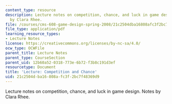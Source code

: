 ```yaml
---
content_type: resource
description: Lecture notes on competition, chance, and luck in game design. Notes
  by Clara Rhee.
file: /courses/cms-608-game-design-spring-2008/21c2504dba16808afc3f2bc7f48369d9_MITCMS_608s08_lec_notes09.pdf
file_type: application/pdf
learning_resource_types:
- Lecture Notes
license: https://creativecommons.org/licenses/by-nc-sa/4.0/
ocw_type: OCWFile
parent_title: Lecture Notes
parent_type: CourseSection
parent_uid: 12b60a52-0318-773e-6b72-f3b8c191d3ef
resourcetype: Document
title: 'Lecture: Competition and Chance'
uid: 21c2504d-ba16-808a-fc3f-2bc7f48369d9
---
```

Lecture notes on competition, chance, and luck in game design. Notes by Clara Rhee.